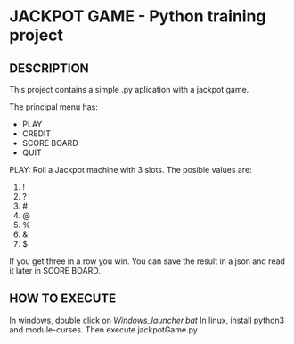 # JACKPOT GAME - Python training project

## DESCRIPTION
This project contains a simple .py aplication with a jackpot game.

The principal menu has:
* PLAY
* CREDIT
* SCORE BOARD
* QUIT

PLAY: Roll a Jackpot machine with 3 slots. The posible values are:
1. !
2. ?
3. \#
4. @
5. %
6. &
7. $

If you get three in a row you win.
You can save the result in a json and read it later in SCORE BOARD.

## HOW TO EXECUTE 
In windows, double click on *Windows_launcher.bat*
In linux, install python3 and module-curses. Then execute jackpotGame.py


